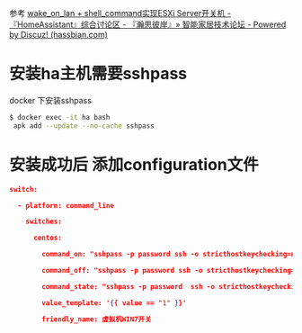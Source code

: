 参考 [wake_on_lan + shell_command实现ESXi Server开关机 - 『HomeAssistant』综合讨论区 - 『瀚思彼岸』» 智能家居技术论坛 - Powered by Discuz! (hassbian.com)](https://bbs.hassbian.com/thread-11160-1-72.html)

# 安装ha主机需要sshpass
docker 下安装sshpass
~~~ bash
$ docker exec -it ha bash
 apk add --update --no-cache sshpass
~~~

# 安装成功后 添加configuration文件
~~~ json
switch:

  - platform: command_line

    switches:

      centos:

        command_on: "sshpass -p password ssh -o stricthostkeychecking=no -p22 root@192.168.1.76 'vim-cmd vmsvc/power.on 4'"

        command_off: "sshpass -p password ssh -o stricthostkeychecking=no -p22 root@192.168.1.76 'vim-cmd vmsvc/power.off 4'"

        command_state: "sshpass -p password  ssh -o stricthostkeychecking=no -p22 root@192.168.1.76'vim-cmd vmsvc/power.getstate 4|grep on|wc -l'"

        value_template: '{{ value == "1" }}'

        friendly_name: 虚拟机WIN7开关
~~~

